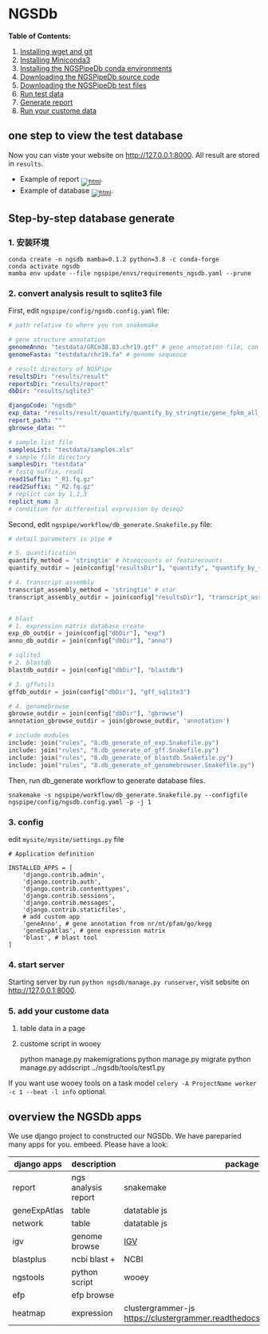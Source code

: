 # NGSDb

__Table of Contents:__

1. [Installing wget and git](#BasicLinux)
2. [Installing Miniconda3](#Miniconda)
3. [Installing the NGSPipeDb conda environments](#NGSPipeDbEnv)
4. [Downloading the NGSPipeDb source code](#NGSPipeDbSource)
5. [Downloading the NGSPipeDb test files](#Testdata)
6. [Run test data](#RunTest)
7. [Generate report](#Report)
8. [Run your custome data](#RunRawdata)


## one step to view the test database

Now you can viste your website on http://127.0.0.1:8000. All result are stored in `results`.
- Example of report <sub>[![html](https://img.icons8.com/ios/20/000000/html-filetype.png)](http://www.liu-lab.com)</sub>.
- Example of database <sub>[![html](https://img.icons8.com/dotty/25/000000/copy-link.png)](http://www.liu-lab.com)</sub>.

## Step-by-step database generate <a name="Step-by-Step-Database"></a>

### 1. 安装环境 <a name="DatabaseRequirement"></a>

```shell
conda create -n ngsdb mamba=0.1.2 python=3.8 -c conda-forge
conda activate ngsdb
mamba env update --file ngspipe/envs/requirements_ngsdb.yaml --prune
```

### 2. convert analysis result to sqlite3 file <a name="Table2Sqlite3"></a>

First, edit `ngspipe/config/ngsdb.config.yaml` file:

```yaml
# path relative to where you run snakemake

# gene structure annotation
genomeAnno: "testdata/GRCm38.83.chr19.gtf" # gene annotation file, can be gtf or gff
genomeFasta: "testdata/chr19.fa" # genome sequence

# result directory of NGSPipe
resultsDir: "results/result"
reportsDir: "results/report"
dbDir: "results/sqlite3"

djangoCode: "ngsdb"
exp_data: "results/result/quantify/quantify_by_stringtie/gene_fpkm_all_samples.tsv"
report_path: ""
gbrowse_data: ""

# sample list file
samplesList: "testdata/samples.xls"
# sample file directory
samplesDir: "testdata"
# fastq suffix, read1
read1Suffix: "_R1.fq.gz"
read2Suffix: "_R2.fq.gz"
# replict can by 1,2,3
replict_num: 3
# condition for differential expression by deseq2
```

Second, edit `ngspipe/workflow/db_generate.Snakefile.py` file:

```python
# detail parameters in pipe #

# 5. quantification
quantify_method = 'stringtie' # htseqcounts or featurecounts
quantify_outdir = join(config["resultsDir"], "quantify", "quantify_by_{}".format(quantify_method))

# 4. transcript assembly
transcript_assembly_method = 'stringtie' # star
transcript_assembly_outdir = join(config["resultsDir"], "transcript_assembly", "transcript_assembly_by_{}".format(transcript_assembly_method))


# blast
# 1. expression matrix database create
exp_db_outdir = join(config["dbDir"], "exp")
anno_db_outdir = join(config["dbDir"], "anno")

# sqlite3
# 2. blastdb
blastdb_outdir = join(config["dbDir"], "blastdb")

# 3. gffutils
gffdb_outdir = join(config["dbDir"], "gff_sqlite3")

# 4. genomebrowse
gbrowse_outdir = join(config["dbDir"], "gbrowse")
annotation_gbrowse_outdir = join(gbrowse_outdir, 'annotation')

# include modules
include: join("rules", "8.db_generate_of_exp.Snakefile.py")
include: join("rules", "8.db_generate_of_gff.Snakefile.py")
include: join("rules", "8.db_generate_of_blastdb.Snakefile.py")
include: join("rules", "8.db_generate_of_genomebrowser.Snakefile.py")
```

Then, run db_generate workflow to generate database files.

    snakemake -s ngspipe/workflow/db_generate.Snakefile.py --configfile ngspipe/config/ngsdb.config.yaml -p -j 1


### 3. config <a name="DatabaseConfig"></a>

edit `mysite/mysite/settings.py` file

```shell
# Application definition

INSTALLED_APPS = [
    'django.contrib.admin',
    'django.contrib.auth',
    'django.contrib.contenttypes',
    'django.contrib.sessions',
    'django.contrib.messages',
    'django.contrib.staticfiles',
    # add custom app
    'geneAnno', # gene annotation from nr/nt/pfam/go/kegg
    'geneExpAtlas', # gene expression matrix
    'blast', # blast tool
]
```

### 4. start server <a name="RunServer"></a>

Starting server by run `python ngsdb/manage.py runserver`, visit sebsite on http://127.0.0.1:8000.


### 5. add your custome data

1. table data in a page
2. custome script in wooey

    python manage.py makemigrations
    python manage.py migrate
    python manage.py addscript ../ngsdb/tools/test1.py


If you want use wooey tools on a task model `celery -A ProjectName worker -c 1 --beat -l info` optional.

## overview the NGSDb apps

We use django project to constructed our NGSDb. We have pareparied many apps for you. embeed. Please have a look:

django apps | description | package
---- | ----------- | -------
report | ngs analysis report   | snakemake
geneExpAtlas | table | datatable js
network      | table | datatable js
igv          | genome browse | [IGV](https://github.com/igvteam/igv.js/wiki)
blastplus    | ncbi blast +  | NCBI
ngstools     | python script         | wooey
efp          | efp browse    |
heatmap      | expression    | clustergrammer-js https://clustergrammer.readthedocs.io/clustergrammer_js.html

